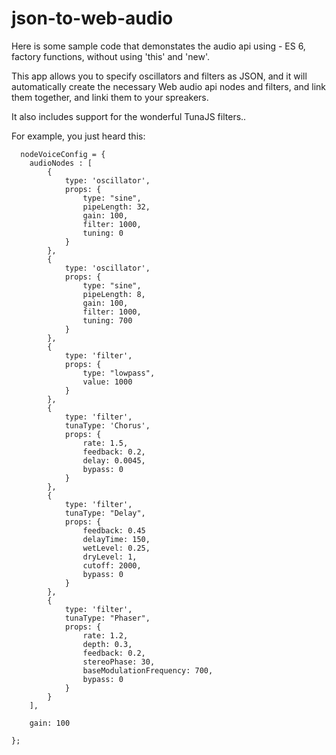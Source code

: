 # json-to-web-audio

Here is some sample code that demonstates the audio api using - ES 6, factory functions, without using 'this' and 'new'.

This app allows you to specify oscillators and filters as JSON, and it will automatically create the necessary Web audio api nodes and filters, and link them together, and linki them to your spreakers.

It also includes support for the wonderful TunaJS filters..

For example, you just heard this:

      nodeVoiceConfig = {
        audioNodes : [
            {
                type: 'oscillator',
                props: {
                    type: "sine",
                    pipeLength: 32,
                    gain: 100,
                    filter: 1000,
                    tuning: 0
                }
            },
            {
                type: 'oscillator',
                props: {
                    type: "sine",
                    pipeLength: 8,
                    gain: 100,
                    filter: 1000,
                    tuning: 700
                }
            },
            {
                type: 'filter',
                props: {
                    type: "lowpass",
                    value: 1000
                }
            },
            {
                type: 'filter',
                tunaType: 'Chorus',
                props: {
                    rate: 1.5,
                    feedback: 0.2,
                    delay: 0.0045,
                    bypass: 0
                }
            },
            {
                type: 'filter',
                tunaType: "Delay",
                props: {
                    feedback: 0.45
                    delayTime: 150,
                    wetLevel: 0.25,
                    dryLevel: 1,
                    cutoff: 2000,
                    bypass: 0
                }
            },
            {
                type: 'filter',
                tunaType: "Phaser",
                props: {
                    rate: 1.2,
                    depth: 0.3,
                    feedback: 0.2,
                    stereoPhase: 30,
                    baseModulationFrequency: 700,
                    bypass: 0
                }
            }
        ],

        gain: 100

    };
    
